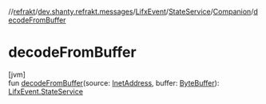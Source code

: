 //[refrakt](../../../../../index.md)/[dev.shanty.refrakt.messages](../../../index.md)/[LifxEvent](../../index.md)/[StateService](../index.md)/[Companion](index.md)/[decodeFromBuffer](decode-from-buffer.md)

# decodeFromBuffer

[jvm]\
fun [decodeFromBuffer](decode-from-buffer.md)(source: [InetAddress](https://docs.oracle.com/javase/8/docs/api/java/net/InetAddress.html), buffer: [ByteBuffer](https://docs.oracle.com/javase/8/docs/api/java/nio/ByteBuffer.html)): [LifxEvent.StateService](../index.md)
